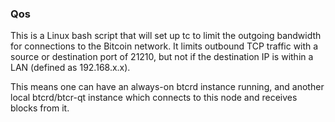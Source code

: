 ### Qos ###

This is a Linux bash script that will set up tc to limit the outgoing bandwidth for connections to the Bitcoin network. It limits outbound TCP traffic with a source or destination port of 21210, but not if the destination IP is within a LAN (defined as 192.168.x.x).

This means one can have an always-on btcrd instance running, and another local btcrd/btcr-qt instance which connects to this node and receives blocks from it.
